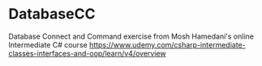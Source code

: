 # DatabaseCC 
Database Connect and Command exercise from Mosh Hamedani's online Intermediate C# course
https://www.udemy.com/csharp-intermediate-classes-interfaces-and-oop/learn/v4/overview

